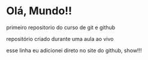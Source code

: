 # Olá, Mundo!!
 primeiro repositorio do curso de git e github

repositório criado durante uma aula ao vivo

esse linha eu adicionei direto no site do github, show!!!
